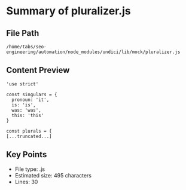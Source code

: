 # Summary of pluralizer.js
  
## File Path
`/home/tabs/seo-engineering/automation/node_modules/undici/lib/mock/pluralizer.js`

## Content Preview
```
'use strict'

const singulars = {
  pronoun: 'it',
  is: 'is',
  was: 'was',
  this: 'this'
}

const plurals = {
[...truncated...]
```

## Key Points
- File type: .js
- Estimated size: 495 characters
- Lines: 30
